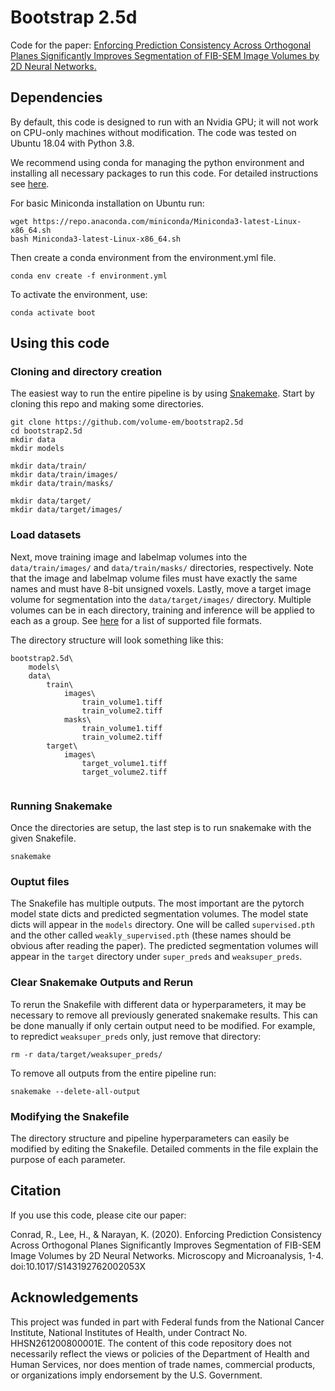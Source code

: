 # Bootstrap 2.5d
Code for the paper: [Enforcing Prediction Consistency Across Orthogonal Planes Significantly Improves Segmentation of FIB-SEM Image Volumes by 2D Neural Networks.](https://www.cambridge.org/core/journals/microscopy-and-microanalysis/article/enforcing-prediction-consistency-across-orthogonal-planes-significantly-improves-segmentation-of-fibsem-image-volumes-by-2d-neural-networks/97314A3AF09213E4E97491D95BF03C1B)

## Dependencies

By default, this code is designed to run with an Nvidia GPU; it will not work on CPU-only machines without modification. The code was tested on Ubuntu 18.04 with Python 3.8.

We recommend using conda for managing the python environment and installing all necessary packages to run this code. For detailed instructions see [here](https://conda.io/projects/conda/en/latest/user-guide/install/linux.html). 

For basic Miniconda installation on Ubuntu run:
```
wget https://repo.anaconda.com/miniconda/Miniconda3-latest-Linux-x86_64.sh
bash Miniconda3-latest-Linux-x86_64.sh
```
Then create a conda environment from the environment.yml file.
```
conda env create -f environment.yml
```
To activate the environment, use:
```
conda activate boot
```

## Using this code

### Cloning and directory creation

The easiest way to run the entire pipeline is by using [Snakemake](https://snakemake.readthedocs.io/en/stable/). Start by cloning this repo and making some directories.

```
git clone https://github.com/volume-em/bootstrap2.5d
cd bootstrap2.5d
mkdir data
mkdir models

mkdir data/train/
mkdir data/train/images/
mkdir data/train/masks/

mkdir data/target/
mkdir data/target/images/
```

### Load datasets

Next, move training image and labelmap volumes into the ```data/train/images/``` and ```data/train/masks/``` directories, respectively. Note that the image and labelmap volume files must have exactly the same names and must have 8-bit unsigned voxels. Lastly, move a target image volume for segmentation into the ```data/target/images/``` directory. Multiple volumes can be in each directory, training and inference will be applied to each as a group. See [here](https://simpleitk.readthedocs.io/en/master/IO.html) for a list of supported file formats.

The directory structure will look something like this:
```
bootstrap2.5d\
    models\
    data\
        train\
            images\
                train_volume1.tiff
                train_volume2.tiff
            masks\
                train_volume1.tiff
                train_volume2.tiff
        target\
            images\
                target_volume1.tiff
                target_volume2.tiff
    
```

### Running Snakemake

Once the directories are setup, the last step is to run snakemake with the given Snakefile.
```
snakemake
```

### Ouptut files

The Snakefile has multiple outputs. The most important are the pytorch model state dicts and predicted segmentation volumes. The model state dicts will appear in the ```models``` directory. One will be called ```supervised.pth``` and the other called ```weakly_supervised.pth``` (these names should be obvious after reading the paper). The predicted segmentation volumes will appear in the ```target``` directory under ```super_preds``` and ```weaksuper_preds```.

### Clear Snakemake Outputs and Rerun

To rerun the Snakefile with different data or hyperparameters, it may be necessary to remove all previously generated snakemake results. This can be done manually if only certain output need to be modified. For example, to repredict ```weaksuper_preds``` only, just remove that directory:
```
rm -r data/target/weaksuper_preds/
```

To remove all outputs from the entire pipeline run:
```
snakemake --delete-all-output
```

### Modifying the Snakefile

The directory structure and pipeline hyperparameters can easily be modified by editing the Snakefile. Detailed comments in the file explain the purpose of each parameter.

## Citation
If you use this code, please cite our paper:

Conrad, R., Lee, H., & Narayan, K. (2020). Enforcing Prediction Consistency Across Orthogonal Planes Significantly Improves Segmentation of FIB-SEM Image Volumes by 2D Neural Networks. Microscopy and Microanalysis, 1-4. doi:10.1017/S143192762002053X

## Acknowledgements

This project was funded in part with Federal funds from the National Cancer Institute, National Institutes of Health, under Contract No. HHSN261200800001E. The content of this code repository does not necessarily reflect the views or policies of the Department of Health and Human Services, nor does mention of trade names, commercial products, or organizations imply endorsement by the U.S. Government. 

